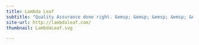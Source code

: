```yaml
---
title: Lambda Leaf
subtitle: "Quality Assurance done right. &emsp; &emsp; &emsp; &emsp; &emsp; &emsp; &emsp; &emsp; &emsp; &emsp; &emsp; &emsp; &emsp; &emsp; &emsp; &emsp; &emsp; &emsp; &emsp;"
site-url: http://lambdaleaf.com/
thumbnail: LambdaLeaf.svg

---
```

